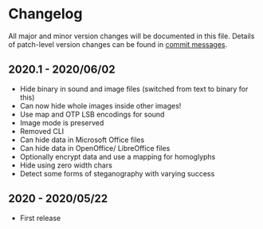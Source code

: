 # Changelog
All major and minor version changes will be documented in this file. Details of
patch-level version changes can be found in [commit messages](../../commits/master).

## 2020.1 - 2020/06/02
- Hide binary in sound and image files (switched from text to binary for this)
- Can now hide whole images inside other images!
- Use map and OTP LSB encodings for sound
- Image mode is preserved
- Removed CLI
- Can hide data in Microsoft Office files
- Can hide data in OpenOffice/ LibreOffice files
- Optionally encrypt data and use a mapping for homoglyphs
- Hide using zero width chars
- Detect some forms of steganography with varying success

## 2020 - 2020/05/22
- First release

